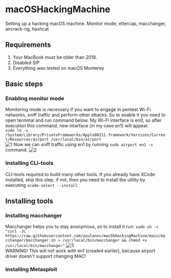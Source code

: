 # macOSHackingMachine
Setting up a hacking macOS machine. Monitor mode, ettercap, macchanger, aircrack-ng, hashcat

## Requirements
1. Your MacBook must be older than 2018.
2. Disabled SIP
3. Everything was tested on macOS Monterey

## Basic steps
### Enabling monitor mode
Monitoring mode is necessary if you want to engage in pentest Wi-Fi networks, sniff traffic and perform other attacks. So to enable it you need to open terminal and run command below. My Wi-Fi interface is en0, so after execution this command, new intarface (in my case en1) will appear.\
`
sudo ln -s /System/Library/PrivateFrameworks/Apple80211.framework/Versions/Current/Resources/airport /usr/local/bin/airport
`\
![1](https://user-images.githubusercontent.com/127116376/223937088-980292ea-bf55-4c12-8452-994e51f23c05.png)
Now we can sniff traffic using en1 by running `sudo airport en1 -s` command.
![2](https://user-images.githubusercontent.com/127116376/223939358-fd81447d-1213-45b0-8e81-748cc87b8fd1.png)
### Installing CLI-tools
CLI-tools required to build many other tools. If you already have XCode installed, skip this step, if not, then you need to install the utility by executing `xcode-select --install`.
## Installing tools
### Installing macchanger
Macchanger helps you to stay anonymous, so to install it run: `sudo sh -c "curl -JL https://raw.githubusercontent.com/ooulanov/macOSHackingMachine/main/macchanger/macchanger.sh > /usr/local/bin/macchanger && chmod +x /usr/local/bin/macchanger"`
![3](https://user-images.githubusercontent.com/127116376/223948495-2e050a21-d552-41ea-a833-83f3f24015de.png)\
WARNING! This will not work with en1 (created earlier), because airport driver doesn't support changing MAC!
### Installing Metasploit
